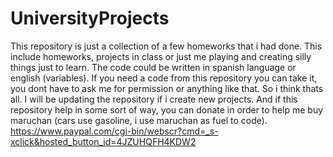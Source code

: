 # UniversityProjects
This repository is just a collection of a few homeworks that i had done. This include homeworks, projects in class or just me playing and creating silly things just to learn.
The code could be written in spanish language or english (variables).
If you need a code from this repository you can take it, you dont have to ask me for permission or anything like that.
So i think thats all. I will be updating the repository if i create new projects. 
And if this repository help in some sort of way, you can donate in order to help me buy maruchan (cars use gasoline, i use maruchan as fuel to code).
https://www.paypal.com/cgi-bin/webscr?cmd=_s-xclick&hosted_button_id=4JZUHQFH4KDW2
